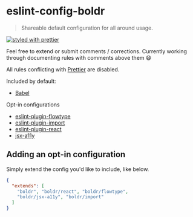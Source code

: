 # eslint-config-boldr

> Shareable default configuration for all around usage.

[![styled with prettier](https://img.shields.io/badge/styled_with-prettier-ff69b4.svg)](https://github.com/prettier/prettier)

Feel free to extend or submit comments / corrections. Currently working through documenting rules with comments above them  😄

All rules conflicting with [Prettier](https://github.com/prettier/prettier) are disabled.  

Included by default:
- [Babel](https://github.com/babel/eslint-plugin-babel)

Opt-in configurations
- [eslint-plugin-flowtype](https://github.com/gajus/eslint-plugin-flowtype)
- [eslint-plugin-import](https://github.com/benmosher/eslint-plugin-import)
- [eslint-plugin-react](https://github.com/yannickcr/eslint-plugin-react)
- [jsx-a11y](https://github.com/evcohen/eslint-plugin-jsx-a11y)


Adding an opt-in configuration
----
Simply extend the config you'd like to include, like below.
```json
{
  "extends": [
    "boldr", "boldr/react", "boldr/flowtype",
    "boldr/jsx-a11y", "boldr/import"
  ]
}
```
